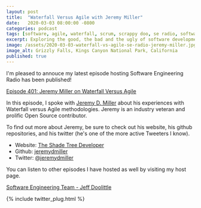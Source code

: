 ```yaml
---
layout: post
title:  "Waterfall Versus Agile with Jeremy Miller"
date:   2020-03-03 08:00:00 -0800
categories: podcast
tags: [software, agile, waterfall, scrum, scrappy doo, se radio, software engineering radio]
excerpt: Exploring the good, the bad and the ugly of software development methodologies
image: /assets/2020-03-03-waterfall-vs-agile-se-radio-jeremy-miller.jpg
image_alt: Grizzly Falls, Kings Canyon National Park, California
published: true
---
```


I'm pleased to annouce my latest episode hosting Software Engineering Radio has been published!

[Episode 401: Jeremy Miller on Waterfall Versus Agile](https://www.se-radio.net/2020/03/episode-401-jeremy-miller-on-waterfall-versus-agile/)

In this episode, I spoke with [Jeremy D. Miller](https://jeremydmiller.com/) about his experiences with Waterfall versus Agile methodologies. Jeremy is an industry veteran and prolific Open Source contributor.

To find out more about Jeremy, be sure to check out his website, his github repositories, and his twitter (he's one of the more active Tweeters I know).

* Website: [The Shade Tree Developer](https://jeremydmiller.com/)
* Github: [jeremydmiller](https://github.com/jeremydmiller)
* Twitter: [@jeremydmiller](https://twitter.com/jeremydmiller)

You can listen to other episodes I have hosted as well by visiting my host page.

[Software Engineering Team - Jeff Doolittle](https://www.se-radio.net/team/jeff-doolittle/)

{% include twitter_plug.html %}
